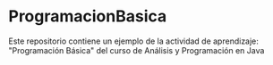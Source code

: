 # ProgramacionBasica
Este repositorio contiene un ejemplo de la actividad de aprendizaje: "Programación Básica" del curso de Análisis y Programación en Java
